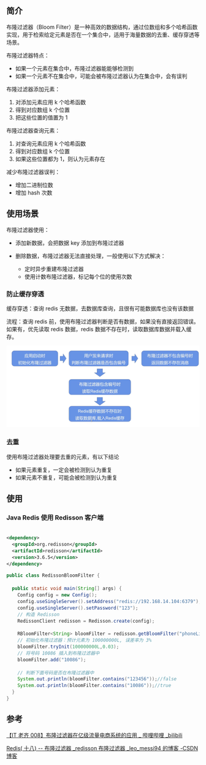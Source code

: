 ## 简介

布隆过滤器（Bloom Filter）是一种高效的数据结构，通过位数组和多个哈希函数实现，用于检索给定元素是否在一个集合中，适用于海量数据的去重、缓存穿透等场景。

布隆过滤器特点：

+ 如果一个元素在集合中，布隆过滤器能能够检测到
+ 如果一个元素不在集合中，可能会被布隆过滤器认为在集合中，会有误判

布隆过滤器添加元素：

1. 对添加元素应用 k 个哈希函数
2. 得到对应数组 k 个位置
3. 把这些位置的值置为 1

布隆过滤器查询元素：

1. 对查询元素应用 k 个哈希函数
2. 得到对应数组 k 个位置
3. 如果这些位置都为 1，则认为元素存在

减少布隆过滤器误判：

+ 增加二进制位数
+ 增加 hash 次数

## 使用场景

布隆过滤器使用：

+ 添加新数据，会把数据 key 添加到布隆过滤器

+ 删除数据，布隆过滤器无法直接处理，一般使用以下方式解决：

  + 定时异步重建布隆过滤器
  + 使用计数布隆过滤器，标记每个位的使用次数

### 防止缓存穿透

缓存穿透：查询 redis 无数据，去数据库查询，且很有可能数据库也没有该数据

流程：查询 redis 前，使用布隆过滤器判断是否有数据，如果没有直接返回错误。如果有，优先读取 redis 数据，redis
数据不存在时，读取数据库数据并载入缓存。

![image-20230625163502094](./assets/image-20230625163502094.png)

### 去重

使用布隆过滤器处理要去重的元素，有以下结论

+ 如果元素重复，一定会被检测到认为重复
+ 如果元素不重复，可能会被检测到认为重复

## 使用

### Java Redis 使用 Redisson 客户端

```xml

<dependency>
  <groupId>org.redisson</groupId>
  <artifactId>redisson</artifactId>
  <version>3.6.5</version>
</dependency>
```

```java
public class RedissonBloomFilter {

  public static void main(String[] args) {
    Config config = new Config();
    config.useSingleServer().setAddress("redis://192.168.14.104:6379");
    config.useSingleServer().setPassword("123");
    // 构造 Redisson
    RedissonClient redisson = Redisson.create(config);

    RBloomFilter<String> bloomFilter = redisson.getBloomFilter("phoneList");
    // 初始化布隆过滤器：预计元素为 100000000L, 误差率为 3%
    bloomFilter.tryInit(100000000L,0.03);
    // 将号码 10086 插入到布隆过滤器中
    bloomFilter.add("10086");

    // 判断下面号码是否在布隆过滤器中
    System.out.println(bloomFilter.contains("123456"));//false
    System.out.println(bloomFilter.contains("10086"));//true
  }
}

```

## 参考

[【IT 老齐 008】布隆过滤器在亿级流量电商系统的应用 _ 哔哩哔哩 _bilibili](https://www.bilibili.com/video/BV1eU4y1J7GY/?spm_id_from=333.999.0.0&vd_source=a7294b5d53441a33f427f8cd4d5333c2)

[Redis( 十八) -- 布隆过滤器 _redisson 布隆过滤器 _leo_messi94 的博客 -CSDN 博客 ](https://blog.csdn.net/weixin_39724194/article/details/127430887)